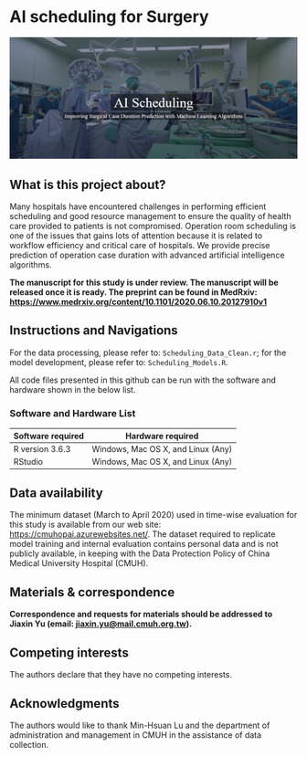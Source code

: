 # AI scheduling for Surgery
![image](https://github.com/ChingChiehHuang/AI-scheduling-for-Surgerry/blob/master/Sched.PNG)
## What is this project about?

Many hospitals have encountered challenges in performing efficient scheduling and good resource management to ensure the quality of health care provided to patients is not compromised. Operation room scheduling is one of the issues that gains lots of attention because it is related to workflow efficiency and critical care of hospitals. We provide precise prediction of operation case duration with advanced artificial intelligence algorithms.

**The manuscript for this study is under review. The manuscript will be released once it is ready. The preprint can be found in MedRxiv: https://www.medrxiv.org/content/10.1101/2020.06.10.20127910v1**

## Instructions and Navigations

For the data processing, please refer to: `Scheduling_Data_Clean.r`; for the model development, please refer to: `Scheduling_Models.R`.

All code files presented in this github can be run with the software and hardware shown in the below list.

### Software and Hardware List
| Software required                   | Hardware required                        
| ------------------------------------| -----------------------------------|
| R version 3.6.3                     | Windows, Mac OS X, and Linux (Any) |
|  RStudio                            | Windows, Mac OS X, and Linux (Any) |


## Data availability

The minimum dataset (March to April 2020) used in time-wise evaluation for this study is available from our web site: https://cmuhopai.azurewebsites.net/. The dataset required to replicate model training and internal evaluation contains personal data and is not publicly available, in keeping with the Data Protection Policy of China Medical University Hospital (CMUH).

##  Materials & correspondence

**Correspondence and requests for materials should be addressed to Jiaxin Yu (email: jiaxin.yu@mail.cmuh.org.tw).**

## Competing interests
The authors declare that they have no competing interests.

## Acknowledgments
The authors would like to thank Min-Hsuan Lu and the department of administration and management in CMUH in the assistance of data collection. 
